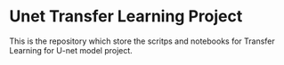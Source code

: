 # Unet Transfer Learning Project

This is the repository which store the scritps and notebooks for Transfer Learning for U-net model project. 

